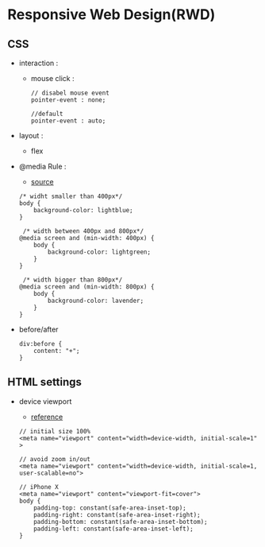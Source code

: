 # Responsive Web Design(RWD)

## CSS

- interaction : 

    - mouse click :
        ```
        // disabel mouse event
        pointer-event : none;

        //default
        pointer-event : auto;
        ```

- layout :

    - flex

- @media Rule :

    - [source](https://www.w3schools.com/cssref/css3_pr_mediaquery.php)

    ```
    /* widht smaller than 400px*/
    body {
        background-color: lightblue;
    }

     /* width between 400px and 800px*/
    @media screen and (min-width: 400px) {
        body {
            background-color: lightgreen;
        }
    }

     /* width bigger than 800px*/
    @media screen and (min-width: 800px) {
        body {
            background-color: lavender;
        }
    }
    ```

- before/after

    ```
    div:before {
        content: "+";
    }
    ```

## HTML settings

* device viewport

    * [reference](./meta-viewport.html)
    
    ```
    // initial size 100%
    <meta name="viewport" content="width=device-width, initial-scale=1" >

    // avoid zoom in/out
    <meta name="viewport" content="width=device-width, initial-scale=1, user-scalable=no">

    // iPhone X
    <meta name="viewport" content="viewport-fit=cover">
    body {
        padding-top: constant(safe-area-inset-top);
        padding-right: constant(safe-area-inset-right);
        padding-bottom: constant(safe-area-inset-bottom);
        padding-left: constant(safe-area-inset-left);
    }
    ```